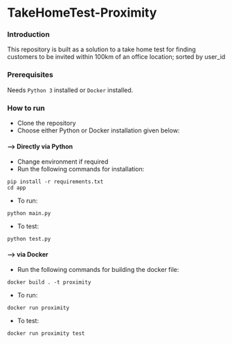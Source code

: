 # TakeHomeTest-Proximity

### Introduction
This repository is built as a solution to a take home test for finding customers to be invited within 100km of an office location; sorted by user_id

### Prerequisites
Needs `Python 3` installed or `Docker` installed.

### How to run
- Clone the repository
- Choose either Python or Docker installation given below:

#### --> Directly via Python
- Change environment if required
- Run the following commands for installation:
```
pip install -r requirements.txt
cd app
```
- To run:
```
python main.py
```
- To test:
```
python test.py
```

#### --> via Docker
- Run the following commands for building the docker file:
```
docker build . -t proximity
```
- To run:
```
docker run proximity
```
- To test:
```
docker run proximity test
```
